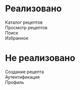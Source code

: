 # Реализовано
Каталог рецептов  
Просмотр рецептов  
Поиск  
Избранное  

# Не реализовано
Создание рецепта  
Аутентификация  
Профиль  
